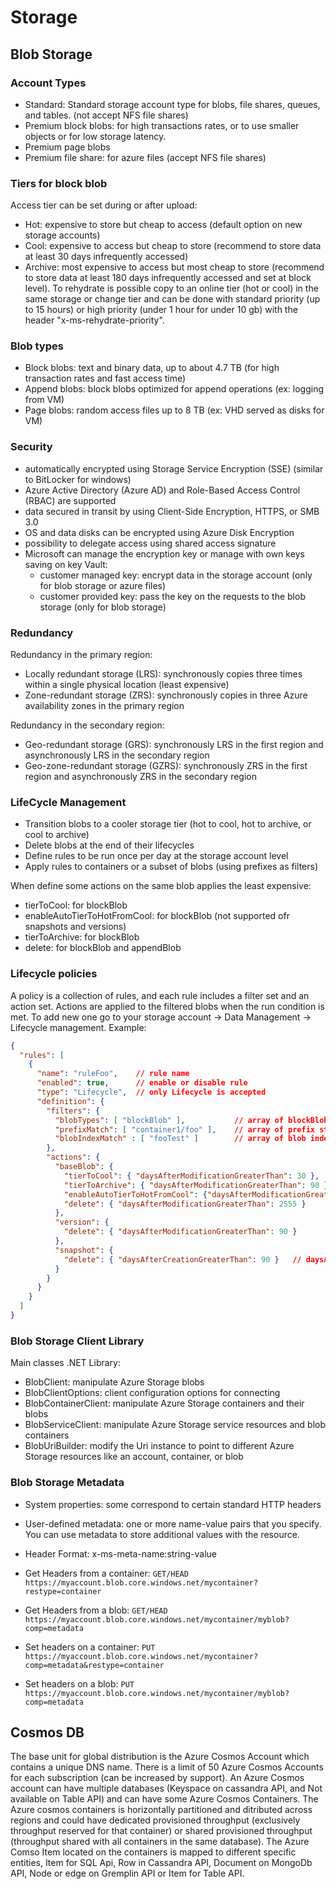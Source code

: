 # Storage

## Blob Storage

### Account Types
 - Standard:  Standard storage account type for blobs, file shares, queues, and tables. (not accept NFS file shares)
 - Premium block blobs: for high transactions rates, or to use smaller objects or for  low storage latency.
 - Premium page blobs
 - Premium file share: for azure files (accept NFS file shares)

### Tiers for block blob
Access tier can be set during or after upload:
 - Hot: expensive to store but cheap to access (default option on new storage accounts)
 - Cool: expensive to access but cheap to store (recommend to store data at least 30 days infrequently accessed)
 - Archive: most expensive to access but most cheap to store (recommend to store data at least 180 days infrequently accessed and set at block level). To rehydrate is possible copy to an online tier (hot or cool) in the same storage or change tier and can be done with standard priority (up to 15 hours) or high priority (under 1 hour for under 10 gb) with the header "x-ms-rehydrate-priority".

### Blob types
 - Block blobs: text and binary data, up to about 4.7 TB (for high transaction rates and fast access time)
 - Append blobs: block blobs optimized for append operations (ex: logging from VM)
 - Page blobs: random access files up to 8 TB (ex: VHD  served as disks for VM)

### Security
 - automatically encrypted  using Storage Service Encryption (SSE) (similar to BitLocker for windows)
 - Azure Active Directory (Azure AD) and Role-Based Access Control (RBAC) are supported
 - data secured in transit by using Client-Side Encryption, HTTPS, or SMB 3.0
 - OS and data disks can be encrypted using Azure Disk Encryption
 - possibility to delegate access using shared access signature
 - Microsoft can manage the encryption key or manage with own keys saving on key Vault:
    - customer managed key: encrypt data in the storage account (only for blob storage or azure files)
    - customer provided key: pass the key on the requests to the blob storage (only for blob storage)

### Redundancy
Redundancy in the primary region:
 - Locally redundant storage (LRS): synchronously copies three times within a single physical location (least expensive)
 - Zone-redundant storage (ZRS): synchronously copies in three Azure availability zones in the primary region

Redundancy in the secondary region:
 - Geo-redundant storage (GRS): synchronously LRS in the first region and asynchronously LRS in the secondary region
 - Geo-zone-redundant storage (GZRS): synchronously ZRS in the first region and asynchronously ZRS in the secondary region

 ### LifeCycle Management
 - Transition blobs to a cooler storage tier (hot to cool, hot to archive, or cool to archive)
 - Delete blobs at the end of their lifecycles
 - Define rules to be run once per day at the storage account level
 - Apply rules to containers or a subset of blobs (using prefixes as filters)

 When define some actions on the same blob applies the least expensive:
  - tierToCool: for blockBlob
  - enableAutoTierToHotFromCool: for blockBlob (not supported ofr snapshots and versions)
  - tierToArchive: for blockBlob
  - delete: for blockBlob and appendBlob

### Lifecycle policies
A policy is a collection of rules, and each rule includes a filter set and an action set. Actions are applied to the filtered blobs when the run condition is met. To add new one go to your storage account -> Data Management -> Lifecycle management.
Example:
```JSON
{
  "rules": [
    {
      "name": "ruleFoo",    // rule name
      "enabled": true,      // enable or disable rule
      "type": "Lifecycle",  // only Lifecycle is accepted
      "definition": {     
        "filters": {
          "blobTypes": [ "blockBlob" ],           // array of blockBlob, appendBlob or pageBlob
          "prefixMatch": [ "container1/foo" ],    // array of prefix string started always with container name
          "blobIndexMatch" : [ "fooTest" ]        // array of blob index tag key and value conditions                            
        },
        "actions": {
          "baseBlob": {
            "tierToCool": { "daysAfterModificationGreaterThan": 30 },                 // only supported for block blob 
            "tierToArchive": { "daysAfterModificationGreaterThan": 90 },              // only supported for block blob 
            "enableAutoTierToHotFromCool": {"daysAfterModificationGreaterThan": 90},  // supported for baseBlob and block blob
            "delete": { "daysAfterModificationGreaterThan": 2555 }                    // supported for block blob and appendBlob
          },
          "version": {
            "delete": { "daysAfterModificationGreaterThan": 90 }
          }, 
          "snapshot": {
            "delete": { "daysAfterCreationGreaterThan": 90 }   // daysAfterCreationGreaterThan is the condition for snapshots only 
          }
        }
      }
    }
  ]
}
```

### Blob Storage Client Library
Main classes .NET Library:
 - BlobClient: manipulate Azure Storage blobs
 - BlobClientOptions: client configuration options for connecting
 - BlobContainerClient: manipulate Azure Storage containers and their blobs
 - BlobServiceClient: manipulate Azure Storage service resources and blob containers
 - BlobUriBuilder: modify the Uri instance to point to different Azure Storage resources like an account, container, or blob

 ### Blob Storage Metadata
  - System properties: some correspond to certain standard HTTP headers
  - User-defined metadata: one or more name-value pairs that you specify. You can use metadata to store additional values with the resource.

 - Header Format: x-ms-meta-name:string-value
 - Get Headers from a container: ``` GET/HEAD https://myaccount.blob.core.windows.net/mycontainer?restype=container ```
 - Get Headers from a blob: ``` GET/HEAD https://myaccount.blob.core.windows.net/mycontainer/myblob?comp=metadata ```
 - Set headers on a container: ``` PUT https://myaccount.blob.core.windows.net/mycontainer?comp=metadata&restype=container ```
 - Set headers on a blob: ``` PUT https://myaccount.blob.core.windows.net/mycontainer/myblob?comp=metadata ```



## Cosmos DB

The base unit for global distribution is the Azure Cosmos Account which contains a unique DNS name. There is a limit of 50 Azure Cosmos Accounts for each subscription (can be increased by support).
An Azure Cosmos account can have multiple databases (Keyspace on cassandra API, and Not available on Table API) and can have some Azure Cosmos Containers.
The Azure cosmos containers is horizontally partitioned and ditributed across regions and could have dedicated provisioned throughput (exclusively throughput reserved for that container) or shared provisioned throughput (throughput shared with all containers in the same database).
The Azure Comso Item located on the containers is mapped to different specific entities, Item for SQL Api, Row in Cassandra API, Document on MongoDb API, Node or edge on Gremplin API or Item for Table API.